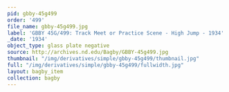 ```yaml
---
pid: gbby-45g499
order: '499'
file_name: gbby-45g499.jpg
label: 'GBBY 45G/499: Track Meet or Practice Scene - High Jump - 1934'
_date: '1934'
object_type: glass plate negative
source: http://archives.nd.edu/Bagby/GBBY-45g499.jpg
thumbnail: "/img/derivatives/simple/gbby-45g499/thumbnail.jpg"
full: "/img/derivatives/simple/gbby-45g499/fullwidth.jpg"
layout: bagby_item
collection: bagby
---
```

